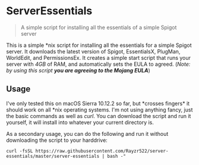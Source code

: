 # ServerEssentials
> A simple script for installing all the essentials of a simple Spigot server

This is a simple \*nix script for installing all the essentials for a simple Spigot server. It downloads the latest version of Spigot, EssentialsX, PlugMan, WorldEdit, and PermissionsEx. It creates a simple start script that runs your server with *4GB* of RAM, and automatically sets the EULA to agreed. (*Note: by using this script **you are agreeing to the Mojang EULA***)

## Usage
I've only tested this on macOS Sierra 10.12.2 so far, but \*crosses fingers\* it should work on all \*nix operating systems. I'm not using anything fancy, just the basic commands as well as *curl*. You can download the script and run it yourself, it will install into whatever your current directory is. 

As a secondary usage, you can do the following and run it without downloading the script to your harddrive:

    curl -fsSL https://raw.githubusercontent.com/Rayzr522/server-essentials/master/server-essentials | bash -"